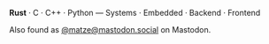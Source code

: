 **Rust** · C · C++ · Python — Systems · Embedded · Backend · Frontend

Also found as <a rel="me" href="https://mastodon.social/@matze">@matze@mastodon.social</a> on Mastodon.
